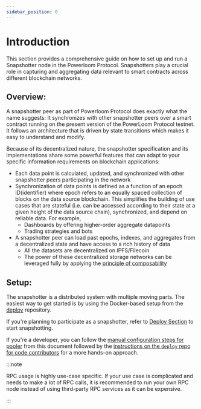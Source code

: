 ```yaml
---
sidebar_position: 0
---
```


# Introduction
This section provides a comprehensive guide on how to set up and run a Snapshotter node in the Powerloom Protocol. Snapshotters play a crucial role in capturing and aggregating data relevant to smart contracts across different blockchain networks.

## Overview: 

A snapshotter peer as part of Powerloom Protocol does exactly what the name suggests: It synchronizes with other snapshotter peers over a smart contract running on the present version of the PowerLoom Protocol testnet. It follows an architecture that is driven by state transitions which makes it easy to understand and modify.

Because of its decentralized nature, the snapshotter specification and its implementations share some powerful features that can adapt to your specific information requirements on blockchain applications:

- Each data point is calculated, updated, and synchronized with other snapshotter peers participating in the network
- Synchronization of data points is defined as a function of an epoch ID(identifier) where epoch refers to an equally spaced collection of blocks on the data source blockchain. This simplifies the building of use cases that are stateful (i.e. can be accessed according to their state at a given height of the data source chain), synchronized, and depend on reliable data. For example,
    -  Dashboards by offering higher-order aggregate datapoints
    -  Trading strategies and bots
- A snapshotter peer can load past epochs, indexes, and aggregates from a decentralized state and have access to a rich history of data
    -  All the datasets are decentralized on IPFS/Filecoin
    -  The power of these decentralized storage networks can be leveraged fully by applying the  [principle of composability](https://github.com/PowerLoom/pooler/blob/main/README.md#aggregation-and-data-composition---snapshot-generation-of-higher-order-datapoints-on-base-snapshots)


## Setup: 

The snapshotter is a distributed system with multiple moving parts. The easiest way to get started is by using the Docker-based setup from the  [deploy](https://github.com/PowerLoom/deploy)  repository.

If you're planning to participate as a snapshotter, refer to [Deploy Section](/docs/Snapshotters/Running-a-snapshotter-node.md) to start snapshotting.

If you're a developer, you can follow the  [manual configuration steps for pooler](https://github.com/PowerLoom/pooler/blob/main/README.md#configuration)  from this document followed by the  [instructions on the  `deploy`  repo for code contributors](https://github.com/PowerLoom/deploy#instructions-for-code-contributors)  for a more hands-on approach.


:::note

RPC usage is highly use-case specific. If your use case is complicated and needs to make a lot of RPC calls, it is recommended to run your own RPC node instead of using third-party RPC services as it can be expensive.

:::